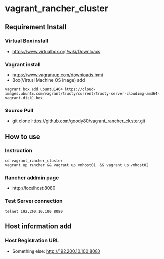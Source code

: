 # vagrant_rancher_cluster
## Requirement Install
### Virtual Box install
* https://www.virtualbox.org/wiki/Downloads

### Vagrant install
* https://www.vagrantup.com/downloads.html
* Box(Virtual Machine OS image) add
```
vagrant box add ubuntu1404 https://cloud-images.ubuntu.com/vagrant/trusty/current/trusty-server-cloudimg-amd64-vagrant-disk1.box
```

### Source Pull
* git clone https://github.com/goody80/vagrant_rancher_cluster.git


## How to use
### Instruction
```
cd vagrant_rancher_cluster
vagrant up rancher && vagrant up vmhost01  && vagrant up vmhost02
```

### Rancher addmin page
* http://localhost:8080

### Test Server connection
```
telnet 192.200.10.100 8080
```

## Host information add
### Host Registration URL
* Something else: http://192.200.10.100:8080

